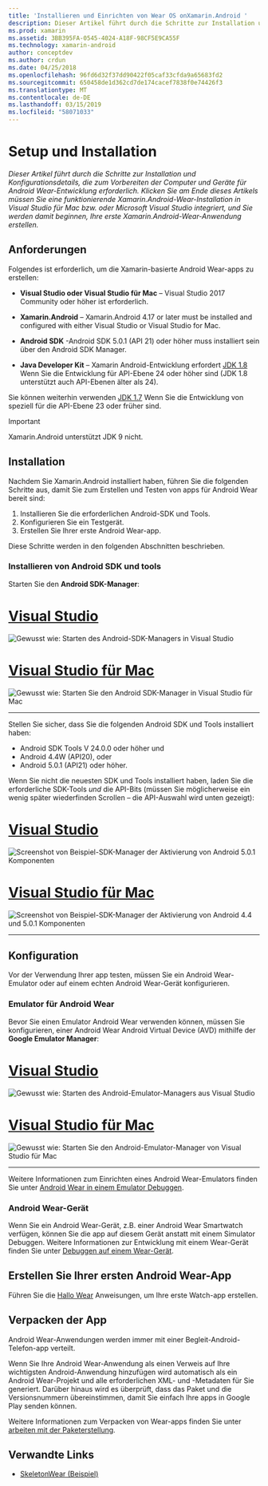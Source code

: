 ```yaml
---
title: 'Installieren und Einrichten von Wear OS onXamarin.Android '
description: Dieser Artikel führt durch die Schritte zur Installation und Konfigurationsdetails, die zum Vorbereiten der Computer und Geräte für Android Wear-Entwicklung erforderlich. Klicken Sie am Ende dieses Artikels müssen Sie eine funktionierende Xamarin.Android-Wear-Installation in Visual Studio für Mac bzw. oder Microsoft Visual Studio integriert, und Sie werden damit beginnen, Ihre erste Xamarin.Android-Wear-Anwendung erstellen.
ms.prod: xamarin
ms.assetid: 3BB395FA-0545-4024-A18F-98CF5E9CA55F
ms.technology: xamarin-android
author: conceptdev
ms.author: crdun
ms.date: 04/25/2018
ms.openlocfilehash: 96fd6d32f37dd90422f05caf33cfda9a65683fd2
ms.sourcegitcommit: 650458de1d362cd7de174cacef7838f0e74426f3
ms.translationtype: MT
ms.contentlocale: de-DE
ms.lasthandoff: 03/15/2019
ms.locfileid: "58071033"
---
```

# <a name="setup-and-installation"></a>Setup und Installation

_Dieser Artikel führt durch die Schritte zur Installation und Konfigurationsdetails, die zum Vorbereiten der Computer und Geräte für Android Wear-Entwicklung erforderlich. Klicken Sie am Ende dieses Artikels müssen Sie eine funktionierende Xamarin.Android-Wear-Installation in Visual Studio für Mac bzw. oder Microsoft Visual Studio integriert, und Sie werden damit beginnen, Ihre erste Xamarin.Android-Wear-Anwendung erstellen._

## <a name="requirements"></a>Anforderungen

Folgendes ist erforderlich, um die Xamarin-basierte Android Wear-apps zu erstellen:

-   **Visual Studio oder Visual Studio für Mac** &ndash; Visual Studio 2017 Community oder höher ist erforderlich.

-   **Xamarin.Android** &ndash; Xamarin.Android 4.17 or later must be installed and configured with either Visual Studio or Visual Studio for Mac.

-   **Android SDK** -Android SDK 5.0.1 (API 21) oder höher muss installiert sein über den Android SDK Manager.

-   **Java Developer Kit** &ndash; Xamarin Android-Entwicklung erfordert [JDK 1.8](https://www.oracle.com/technetwork/java/javase/downloads/jdk8-downloads-2133151.html) Wenn Sie die Entwicklung für API-Ebene 24 oder höher sind (JDK 1.8 unterstützt auch API-Ebenen älter als 24).

Sie können weiterhin verwenden [JDK 1.7](https://www.oracle.com/technetwork/java/javase/downloads/jdk7-downloads-1880260.html) Wenn Sie die Entwicklung von speziell für die API-Ebene 23 oder früher sind.

> [!IMPORTANT]
> Xamarin.Android unterstützt JDK 9 nicht.

## <a name="installation"></a>Installation

Nachdem Sie Xamarin.Android installiert haben, führen Sie die folgenden Schritte aus, damit Sie zum Erstellen und Testen von apps für Android Wear bereit sind: 

1.  Installieren Sie die erforderlichen Android-SDK und Tools.
2.  Konfigurieren Sie ein Testgerät.
3.  Erstellen Sie Ihrer erste Android Wear-app.

Diese Schritte werden in den folgenden Abschnitten beschrieben.


### <a name="install-android-sdk-and-tools"></a>Installieren von Android SDK und tools 

Starten Sie den **Android SDK-Manager**: 

# <a name="visual-studiotabwindows"></a>[Visual Studio](#tab/windows)

![Gewusst wie: Starten des Android-SDK-Managers in Visual Studio](installation-images/vs/sdk-menu.png)

# <a name="visual-studio-for-mactabmacos"></a>[Visual Studio für Mac](#tab/macos)

![Gewusst wie: Starten Sie den Android SDK-Manager in Visual Studio für Mac](installation-images/xs/sdk-menu.png)

-----


Stellen Sie sicher, dass Sie die folgenden Android SDK und Tools installiert haben:

* Android SDK Tools V 24.0.0 oder höher und
* Android 4.4W (API20), oder
* Android 5.0.1 (API21) oder höher.

Wenn Sie nicht die neuesten SDK und Tools installiert haben, laden Sie die erforderliche SDK-Tools *und* die API-Bits (müssen Sie möglicherweise ein wenig später wiederfinden Scrollen &ndash; die API-Auswahl wird unten gezeigt): 

# <a name="visual-studiotabwindows"></a>[Visual Studio](#tab/windows)

![Screenshot von Beispiel-SDK-Manager der Aktivierung von Android 5.0.1 Komponenten](installation-images/vs/sdk-select.png)

# <a name="visual-studio-for-mactabmacos"></a>[Visual Studio für Mac](#tab/macos)

![Screenshot von Beispiel-SDK-Manager der Aktivierung von Android 4.4 und 5.0.1 Komponenten](installation-images/xs/sdk-select.png)

-----


## <a name="configuration"></a>Konfiguration

Vor der Verwendung Ihrer app testen, müssen Sie ein Android Wear-Emulator oder auf einem echten Android Wear-Gerät konfigurieren. 


### <a name="android-wear-emulator"></a>Emulator für Android Wear

Bevor Sie einen Emulator Android Wear verwenden können, müssen Sie konfigurieren, einer Android Wear Android Virtual Device (AVD) mithilfe der **Google Emulator Manager**:

# <a name="visual-studiotabwindows"></a>[Visual Studio](#tab/windows)

![Gewusst wie: Starten des Android-Emulator-Managers aus Visual Studio](installation-images/vs/emulator-menu.png)

# <a name="visual-studio-for-mactabmacos"></a>[Visual Studio für Mac](#tab/macos)

![Gewusst wie: Starten Sie den Android-Emulator-Manager von Visual Studio für Mac](installation-images/xs/emulator-menu.png)

-----

Weitere Informationen zum Einrichten eines Android Wear-Emulators finden Sie unter [Android Wear in einem Emulator Debuggen](~/android/wear/deploy-test/debug-on-emulator.md).


### <a name="android-wear-device"></a>Android Wear-Gerät

Wenn Sie ein Android Wear-Gerät, z.B. einer Android Wear Smartwatch verfügen, können Sie die app auf diesem Gerät anstatt mit einem Simulator Debuggen. Weitere Informationen zur Entwicklung mit einem Wear-Gerät finden Sie unter [Debuggen auf einem Wear-Gerät](~/android/wear/deploy-test/debug-on-device.md).


## <a name="create-your-first-android-wear-app"></a>Erstellen Sie Ihrer ersten Android Wear-App

Führen Sie die [Hallo Wear](~/android/wear/get-started/hello-wear.md) Anweisungen, um Ihre erste Watch-app erstellen.


## <a name="packaging-your-app"></a>Verpacken der App

Android Wear-Anwendungen werden immer mit einer Begleit-Android-Telefon-app verteilt. 

Wenn Sie Ihre Android Wear-Anwendung als einen Verweis auf Ihre wichtigsten Android-Anwendung hinzufügen wird automatisch als ein Android Wear-Projekt und alle erforderlichen XML- und -Metadaten für Sie generiert. Darüber hinaus wird es überprüft, dass das Paket und die Versionsnummern übereinstimmen, damit Sie einfach Ihre apps in Google Play senden können. 

Weitere Informationen zum Verpacken von Wear-apps finden Sie unter [arbeiten mit der Paketerstellung](~/android/wear/deploy-test/packaging.md).


## <a name="related-links"></a>Verwandte Links

- [SkeletonWear (Beispiel)](https://developer.xamarin.com/samples/SkeletonWear/)
